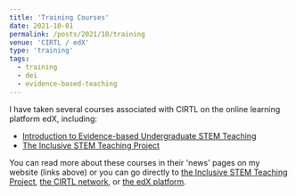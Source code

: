 ```yaml
---
title: 'Training Courses'
date: 2021-10-01
permalink: /posts/2021/10/training
venue: 'CIRTL / edX'
type: 'training'
tags:
  - training
  - dei
  - evidence-based-teaching
---
```


I have taken several courses associated with CIRTL on the online learning platform edX, including:
* [Introduction to Evidence-based Undergraduate STEM Teaching](../posts/2021/11/IEBT)
* [The Inclusive STEM Teaching Project](../posts/2021/07/ISTP)

You can read more about these courses in their 'news' pages on my website (links above) or you can go directly to
[the Inclusive STEM Teaching Project](https://inclusivestemteaching.org), [the CIRTL network](https://cirtl.net), or [the edX platform](https://edx.org).

